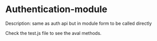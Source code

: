 Authentication-module
=====


Description: same as auth api but in module form to be called directly

Check the test.js file to see the aval methods.
